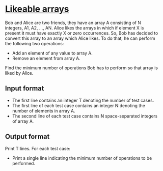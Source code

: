 # [Likeable arrays][link]

Bob and Alice are two friends, they have an array A consisting of N integers, A1, A2, ..., AN. Alice likes the arrays in which if element X is present it must have exactly X or zero occurrences. So, Bob has decided to convert this array to an array which Alice likes. To do that, he can perform the following two operations:

- Add an element of any value to array A.
- Remove an element from array A.

Find the minimum number of operations Bob has to perform so that array is liked by Alice.

## Input format

- The first line contains an integer T denoting the number of test cases.
- The first line of each test case contains an integer N denoting the number of elements in array A.
- The second line of each test case contains N space-separated integers of array A.

## Output format

Print T lines. For each test case:

- Print a single line indicating the minimum number of operations to be performed.

[link]: https://www.hackerearth.com/practice/algorithms/greedy/basics-of-greedy-algorithms/practice-problems/algorithm/likeable-array-3e61d786/
